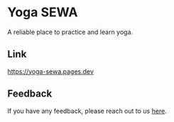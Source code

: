 # Yoga SEWA
A reliable place to practice and learn yoga.

## Link
https://yoga-sewa.pages.dev


## Feedback
If you have any feedback, please reach out to us [here](https://yoga-sewa.pages.dev/contact.html).
